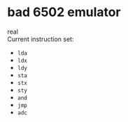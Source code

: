 # bad 6502 emulator 
real
<br>
Current instruction set:
* `lda`
* `ldx`
* `ldy`
* `sta`
* `stx`
* `sty`
* `and`
* `jmp`
* `adc`